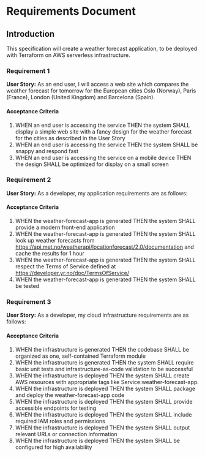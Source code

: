 # Requirements Document

## Introduction

This specification will create a weather forecast application, to be deployed with Terraform on AWS serverless infrastructure.

### Requirement 1

**User Story:** As an end user, I will access a web site which compares the weather forecast for tomorrow for the European cities Oslo (Norway), Paris (France), London (United Kingdom) and Barcelona (Spain).

#### Acceptance Criteria

1. WHEN an end user is accessing the service THEN the system SHALL display a simple web site with a fancy design for the weather forecast for the cities as described in the User Story
2. WHEN an end user is accessing the service THEN the system SHALL be snappy and respond fast
2. WHEN an end user is accessing the service on a mobile device THEN the design SHALL be optimized for display on a small screen


### Requirement 2

**User Story:** As a developer, my application requirements are as follows:

#### Acceptance Criteria

1. WHEN the weather-forecast-app is generated THEN the system SHALL provide a modern front-end application
2. WHEN the weather-forecast-app is generated THEN the system SHALL look up weather forecasts from https://api.met.no/weatherapi/locationforecast/2.0/documentation and cache the results for 1 hour
3. WHEN the weather-forecast-app is generated THEN the system SHALL respect the Terms of Service defined at https://developer.yr.no/doc/TermsOfService/
4. WHEN the weather-forecast-app is generated THEN the system SHALL be tested


### Requirement 3

**User Story:** As a developer, my cloud infrastructure requirements are as follows:

#### Acceptance Criteria

1. WHEN the infrastructure is generated THEN the codebase SHALL be organized as one, self-contained Terraform module
2. WHEN the infrastructure is generated THEN the system SHALL require basic unit tests and infrastructure-as-code validation to be successful
3. WHEN the infrastructure is deployed THEN the system SHALL create AWS resources with appropriate tags like Service:weather-forecast-app.
4. WHEN the infrastructure is deployed THEN the system SHALL package and deploy the weather-forecast-app code
5. WHEN the infrastructure is deployed THEN the system SHALL provide accessible endpoints for testing
6. WHEN the infrastructure is deployed THEN the system SHALL include required IAM roles and permissions
7. WHEN the infrastructure is deployed THEN the system SHALL output relevant URLs or connection information
8. WHEN the infrastructure is deployed THEN the system SHALL be configured for high availability